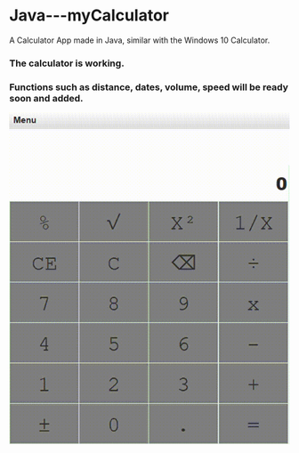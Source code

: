 # Java---myCalculator
A Calculator App made in Java, similar with the Windows 10 Calculator.

### The calculator is working.
### Functions such as distance, dates, volume, speed will be ready soon and added.

<img src="Img\CalculatorVid.gif">
